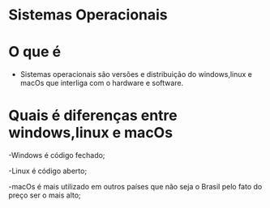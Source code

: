 

# Sistemas Operacionais 


# O que é



- Sistemas operacionais são  versões e distribuição  do windows,linux e macOs que interliga com o hardware e software.






# Quais é diferenças entre  windows,linux e macOs

-Windows é código fechado;

-Linux é código aberto;

-macOs é mais utilizado em outros países que não seja o Brasil pelo fato do preço ser o mais alto;







